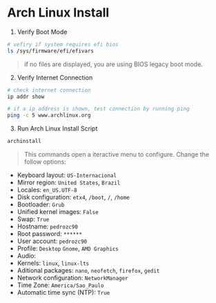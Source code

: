 # Arch Linux Install

1. Verify Boot Mode

```sh
# vefiry if system requires efi bios
ls /sys/firmware/efi/efivars
```

> if no files are displayed, you are using BIOS legacy boot mode.

2. Verify Internet Connection

```sh
# check internet connection
ip addr show

# if a ip address is shown, test connection by running ping
ping -c 5 www.archlinux.org
```

3. Run Arch Linux Install Script

```bash
archinstall
```

> This commands open a iteractive menu to configure. Change the follow options:

- Keyboard layout: `US-Internacional`
- Mirror region: `United States`, `Brazil`
- Locales: `en_US.UTF-8`
- Disk configuration: `etx4`, `/boot`, `/`, `/home`
- Bootloader: `Grub`
- Unified kernel images: `False`
- Swap: `True`
- Hostname: `pedrozc90`
- Root password: `******`
- User account: `pedrozc90`
- Profile: `Desktop` `Gnome`, `AMD Graphics`
- Audio:
- Kernels: `linux`, `linux-lts`
- Aditional packages: `nano`, `neofetch`, `firefox`, `gedit`
- Network configuration: `NetworkManager`
- Time Zone: `America/Sao_Paulo`
- Automatic time sync (NTP): `True`
